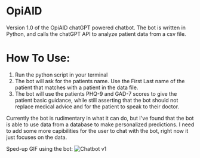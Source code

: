 # OpiAID

Version 1.0 of the OpiAID chatGPT powered chatbot. The bot is written in Python, and calls the chatGPT API to analyze patient data from a csv file.

# How To Use:
1. Run the python script in your terminal 
2. The bot will ask for the patients name. Use the First Last name of the patient that matches with a patient in the data file.
3. The bot will use the patients PHQ-9 and GAD-7 scores to give the patient basic guidance, while still asserting that the bot should not replace medical advice and for the patient to speak to their doctor.


Currently the bot is rudimentary in what it can do, but I've found that the bot is able to use data from a database to make personalized predictions. I need to add some more capibilities for the user to chat with the bot, right now it just focuses on the data. 

Sped-up GIF using the bot:
![Chatbot v1](https://github.com/fishram/OpiAID/assets/111819763/8f2d4d75-efc9-4ee9-b7c9-5c01a37b4ee8)
